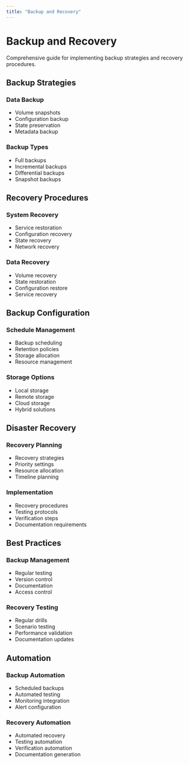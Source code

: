 ```yaml
---
title: "Backup and Recovery"
---
```


# Backup and Recovery

Comprehensive guide for implementing backup strategies and recovery procedures.

## Backup Strategies

### Data Backup
* Volume snapshots
* Configuration backup
* State preservation
* Metadata backup

### Backup Types
* Full backups
* Incremental backups
* Differential backups
* Snapshot backups

## Recovery Procedures

### System Recovery
* Service restoration
* Configuration recovery
* State recovery
* Network recovery

### Data Recovery
* Volume recovery
* State restoration
* Configuration restore
* Service recovery

## Backup Configuration

### Schedule Management
* Backup scheduling
* Retention policies
* Storage allocation
* Resource management

### Storage Options
* Local storage
* Remote storage
* Cloud storage
* Hybrid solutions

## Disaster Recovery

### Recovery Planning
* Recovery strategies
* Priority settings
* Resource allocation
* Timeline planning

### Implementation
* Recovery procedures
* Testing protocols
* Verification steps
* Documentation requirements

## Best Practices

### Backup Management
* Regular testing
* Version control
* Documentation
* Access control

### Recovery Testing
* Regular drills
* Scenario testing
* Performance validation
* Documentation updates

## Automation

### Backup Automation
* Scheduled backups
* Automated testing
* Monitoring integration
* Alert configuration

### Recovery Automation
* Automated recovery
* Testing automation
* Verification automation
* Documentation generation
